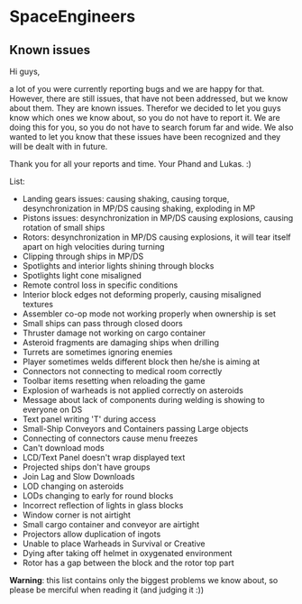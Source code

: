 # SpaceEngineers

## Known issues

Hi guys,

a lot of you were currently reporting bugs and we are happy for that. However, there are still issues, that have not been addressed, but we know about them. They are known issues. Therefor we decided to let you guys know which ones we know about, so you do not have to report it. We are doing this for you, so you do not have to search forum far and wide. We also wanted to let you know that these issues have been recognized and they will be dealt with in future.

Thank you for all your reports and time. Your Phand and Lukas. :)

List:

- Landing gears issues: causing shaking, causing torque, desynchronization in MP/DS causing shaking, exploding in MP
- Pistons issues: desynchronization in MP/DS causing explosions, causing rotation of small ships
- Rotors: desynchronization in MP/DS causing explosions, it will tear itself apart on high velocities during turning
- Clipping through ships in MP/DS
- Spotlights and interior lights shining through blocks
- Spotlights light cone misaligned
- Remote control loss in specific conditions
- Interior block edges not deforming properly, causing misaligned textures
- Assembler co-op mode not working properly when ownership is set
- Small ships can pass through closed doors
- Thruster damage not working on cargo container
- Asteroid fragments are damaging ships when drilling
- Turrets are sometimes ignoring enemies
- Player sometimes welds different block then he/she is aiming at
- Connectors not connecting to medical room correctly
- Toolbar items resetting when reloading the game
- Explosion of warheads is not applied correctly on asteroids
- Message about lack of components during welding is showing to everyone on DS
- Text panel writing 'T' during access
- Small-Ship Conveyors and Containers passing Large objects
- Connecting of connectors cause menu freezes
- Can't download mods
- LCD/Text Panel doesn't wrap displayed text
- Projected ships don't have groups
- Join Lag and Slow Downloads
- LOD changing on asteroids
- LODs changing to early for round blocks
- Incorrect reflection of lights in glass blocks
- Window corner is not airtight
- Small cargo container and conveyor are airtight
- Projectors allow duplication of ingots
- Unable to place Warheads in Survival or Creative 
- Dying after taking off helmet in oxygenated environment
- Rotor has a gap between the block and the rotor top part


**Warning**: this list contains only the biggest problems we know about, so please be merciful when reading it (and judging it :))
